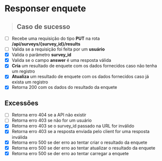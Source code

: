 # Responser enquete

> ## Caso de sucesso

- [ ] Recebe uma requisição do tipo **PUT** na rota **/api/surveys/{survey_id}/results**
- [ ] Valida se a requisição foi feita por um **usuário**
- [x] Valida o parâmetro **survey_id**
- [x] Valida se o campo **answer** é uma resposta válida
- [x] **Cria** um resultado de enquete com os dados fornecidos caso não tenha um registro
- [x] **Atualiza** um resultado de enquete com os dados fornecidos caso já exista um registro
- [x] Retorna 200 com os dados do resultado da enquete

## Excessões

- [ ] Retorna erro 404 se a API não existir
- [ ] Retorna erro 403 se não for um usuário
- [x] Retorna erro 403 se o survey_id passado na URL for inválido
- [x] Retorna erro 403 se a resposta enviada pelo client for uma resposta inválida
- [x] Retorna erro 500 se der erro ao tentar criar o resultado da enquete
- [x] Retorna erro 500 se der erro ao tentar atualizar o resultado da enquete
- [x] Retorna erro 500 se der erro ao tentar carregar a enquete
